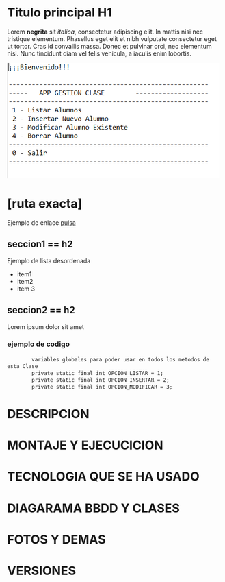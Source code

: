 # Titulo principal H1

Lorem **negrita** sit *italica*, consectetur adipiscing elit. In mattis nisi nec tristique elementum. Phasellus eget elit et nibh vulputate consectetur eget ut tortor. Cras id convallis massa. Donec et pulvinar orci, nec elementum nisi. Nunc tincidunt diam vel felis vehicula, a iaculis enim lobortis. 

![pantallazo menu de la App](screenshots/menu.PNG)  <h1>[ruta exacta]</h1>


Ejemplo de enlace [pulsa](https://tutorialmarkdown.com/sintaxis)


## seccion1 == h2

Ejemplo de lista desordenada

- item1
- item2
- item 3

## seccion2 == h2

Lorem ipsum dolor sit amet



### ejemplo de codigo


```
		variables globales para poder usar en todos los metodos de esta Clase
		private static final int OPCION_LISTAR = 1;
		private static final int OPCION_INSERTAR = 2;
		private static final int OPCION_MODIFICAR = 3;
```



<h1>DESCRIPCION</h1>

<h1>MONTAJE Y EJECUCICION</h1>

<h1>TECNOLOGIA QUE SE HA USADO</h1>

<h1>DIAGARAMA BBDD Y CLASES </h1>


<h1>FOTOS Y DEMAS</h1>
<h1>VERSIONES</h1>

